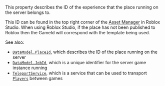 This property describes the ID of the experience that the place running on
the server belongs to.

This ID can be found in the top right corner of the
[Asset Manager](https://create.roblox.com/docs/projects/assets/manager) in Roblox Studio.
When using Roblox Studio, if the place has not been published to Roblox
then the GameId will correspond with the template being used.

See also:

- [`DataModel.PlaceId`](https://create.roblox.com/docs/reference/engine/classes/DataModel#PlaceId), which describes the ID of the place running
on the server
- [`DataModel.JobId`](https://create.roblox.com/docs/reference/engine/classes/DataModel#JobId), which is a unique identifier for the server
game instance running
- [`TeleportService`](https://create.roblox.com/docs/reference/engine/classes/TeleportService), which is a service that can be used to
transport [`Players`](https://create.roblox.com/docs/reference/engine/classes/Player) between games